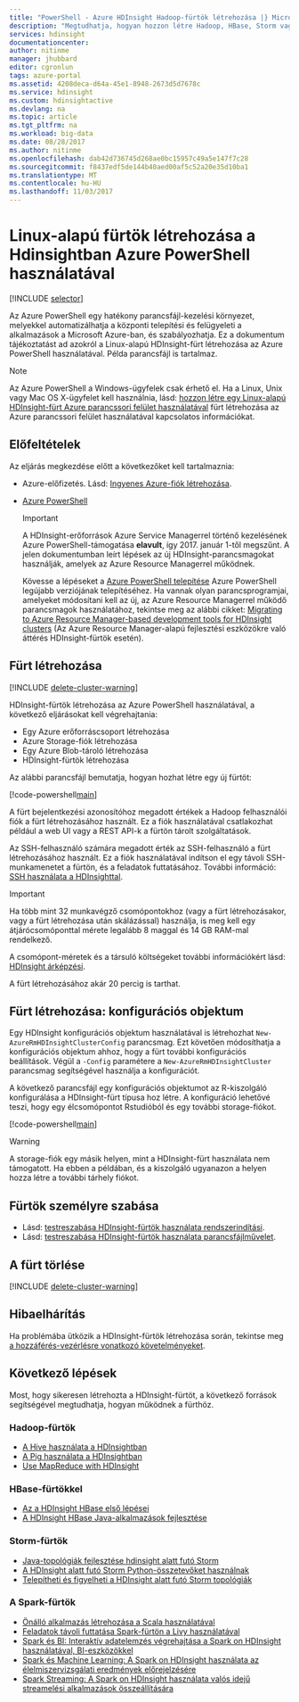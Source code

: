 ```yaml
---
title: "PowerShell - Azure HDInsight Hadoop-fürtök létrehozása |} Microsoft Docs"
description: "Megtudhatja, hogyan hozzon létre Hadoop, HBase, Storm vagy Spark-fürtök Linux rendszeren működő HDInsight-hoz Azure PowerShell használatával."
services: hdinsight
documentationcenter: 
author: nitinme
manager: jhubbard
editor: cgronlun
tags: azure-portal
ms.assetid: 4208deca-d64a-45e1-8948-2673d5d7678c
ms.service: hdinsight
ms.custom: hdinsightactive
ms.devlang: na
ms.topic: article
ms.tgt_pltfrm: na
ms.workload: big-data
ms.date: 08/28/2017
ms.author: nitinme
ms.openlocfilehash: dab42d736745d268ae0bc15957c49a5e147f7c28
ms.sourcegitcommit: f8437edf5de144b40aed00af5c52a20e35d10ba1
ms.translationtype: MT
ms.contentlocale: hu-HU
ms.lasthandoff: 11/03/2017
---
```

# <a name="create-linux-based-clusters-in-hdinsight-using-azure-powershell"></a>Linux-alapú fürtök létrehozása a Hdinsightban Azure PowerShell használatával

[!INCLUDE [selector](../../includes/hdinsight-create-linux-cluster-selector.md)]

Az Azure PowerShell egy hatékony parancsfájl-kezelési környezet, melyekkel automatizálhatja a központi telepítési és felügyeleti a alkalmazások a Microsoft Azure-ban, és szabályozhatja. Ez a dokumentum tájékoztatást ad azokról a Linux-alapú HDInsight-fürt létrehozása az Azure PowerShell használatával. Példa parancsfájl is tartalmaz.

> [!NOTE]
> Az Azure PowerShell a Windows-ügyfelek csak érhető el. Ha a Linux, Unix vagy Mac OS X-ügyfelet kell használnia, lásd: [hozzon létre egy Linux-alapú HDInsight-fürt Azure parancssori felület használatával](hdinsight-hadoop-create-linux-clusters-azure-cli.md) fürt létrehozása az Azure parancssori felület használatával kapcsolatos információkat.

## <a name="prerequisites"></a>Előfeltételek
Az eljárás megkezdése előtt a következőket kell tartalmaznia:

* Azure-előfizetés. Lásd: [Ingyenes Azure-fiók létrehozása](https://azure.microsoft.com/documentation/videos/get-azure-free-trial-for-testing-hadoop-in-hdinsight/).
* [Azure PowerShell](/powershell/azure/install-azurerm-ps)

    > [!IMPORTANT]
    > A HDInsight-erőforrások Azure Service Managerrel történő kezelésének Azure PowerShell-támogatása **elavult**, így 2017. január 1-től megszűnt. A jelen dokumentumban leírt lépések az új HDInsight-parancsmagokat használják, amelyek az Azure Resource Managerrel működnek.
    >
    > Kövesse a lépéseket a [Azure PowerShell telepítése](https://docs.microsoft.com/powershell/azure/install-azurerm-ps) Azure PowerShell legújabb verziójának telepítéséhez. Ha vannak olyan parancsprogramjai, amelyeket módosítani kell az új, az Azure Resource Managerrel működő parancsmagok használatához, tekintse meg az alábbi cikket: [Migrating to Azure Resource Manager-based development tools for HDInsight clusters](hdinsight-hadoop-development-using-azure-resource-manager.md) (Az Azure Resource Manager-alapú fejlesztési eszközökre való áttérés HDInsight-fürtök esetén).

## <a name="create-cluster"></a>Fürt létrehozása

[!INCLUDE [delete-cluster-warning](../../includes/hdinsight-delete-cluster-warning.md)]

HDInsight-fürtök létrehozása az Azure PowerShell használatával, a következő eljárásokat kell végrehajtania:

* Egy Azure erőforráscsoport létrehozása
* Azure Storage-fiók létrehozása
* Egy Azure Blob-tároló létrehozása
* HDInsight-fürtök létrehozása

Az alábbi parancsfájl bemutatja, hogyan hozhat létre egy új fürtöt:

[!code-powershell[main](../../powershell_scripts/hdinsight/create-cluster/create-cluster.ps1?range=5-71)]

A fürt bejelentkezési azonosítóhoz megadott értékek a Hadoop felhasználói fiók a fürt létrehozásához használt. Ez a fiók használatával csatlakozhat például a web UI vagy a REST API-k a fürtön tárolt szolgáltatások.

Az SSH-felhasználó számára megadott érték az SSH-felhasználó a fürt létrehozásához használt. Ez a fiók használatával indítson el egy távoli SSH-munkamenetet a fürtön, és a feladatok futtatásához. További információ: [SSH használata a HDInsighttal](hdinsight-hadoop-linux-use-ssh-unix.md).

> [!IMPORTANT]
> Ha több mint 32 munkavégző csomópontokhoz (vagy a fürt létrehozásakor, vagy a fürt létrehozása után skálázással) használja, is meg kell egy átjárócsomóponttal mérete legalább 8 maggal és 14 GB RAM-mal rendelkező.
>
> A csomópont-méretek és a társuló költségeket további információkért lásd: [HDInsight árképzési](https://azure.microsoft.com/pricing/details/hdinsight/).

A fürt létrehozásához akár 20 percig is tarthat.

## <a name="create-cluster-configuration-object"></a>Fürt létrehozása: konfigurációs objektum

Egy HDInsight konfigurációs objektum használatával is létrehozhat `New-AzureRmHDInsightClusterConfig` parancsmag. Ezt követően módosíthatja a konfigurációs objektum ahhoz, hogy a fürt további konfigurációs beállítások. Végül a `-Config` paramétere a `New-AzureRmHDInsightCluster` parancsmag segítségével használja a konfigurációt.

A következő parancsfájl egy konfigurációs objektumot az R-kiszolgáló konfigurálása a HDInsight-fürt típusa hoz létre. A konfiguráció lehetővé teszi, hogy egy élcsomópontot Rstudióból és egy további storage-fiókot.

[!code-powershell[main](../../powershell_scripts/hdinsight/create-cluster/create-cluster-with-config.ps1?range=59-98)]

> [!WARNING]
> A storage-fiók egy másik helyen, mint a HDInsight-fürt használata nem támogatott. Ha ebben a példában, és a kiszolgáló ugyanazon a helyen hozza létre a további tárhely fiókot.

## <a name="customize-clusters"></a>Fürtök személyre szabása

* Lásd: [testreszabása HDInsight-fürtök használata rendszerindítási](hdinsight-hadoop-customize-cluster-bootstrap.md#use-azure-powershell).
* Lásd: [testreszabása HDInsight-fürtök használata parancsfájlművelet](hdinsight-hadoop-customize-cluster-linux.md).

## <a name="delete-the-cluster"></a>A fürt törlése

[!INCLUDE [delete-cluster-warning](../../includes/hdinsight-delete-cluster-warning.md)]

## <a name="troubleshoot"></a>Hibaelhárítás

Ha problémába ütközik a HDInsight-fürtök létrehozása során, tekintse meg [a hozzáférés-vezérlésre vonatkozó követelményeket](hdinsight-administer-use-portal-linux.md#create-clusters).

## <a name="next-steps"></a>Következő lépések

Most, hogy sikeresen létrehozta a HDInsight-fürtöt, a következő források segítségével megtudhatja, hogyan működnek a fürthöz.

### <a name="hadoop-clusters"></a>Hadoop-fürtök

* [A Hive használata a HDInsightban](hadoop/hdinsight-use-hive.md)
* [A Pig használata a HDInsightban](hadoop/hdinsight-use-pig.md)
* [Use MapReduce with HDInsight](hadoop/hdinsight-use-mapreduce.md)

### <a name="hbase-clusters"></a>HBase-fürtökkel

* [Az a HDInsight HBase első lépései](hbase/apache-hbase-tutorial-get-started-linux.md)
* [A HDInsight HBase Java-alkalmazások fejlesztése](hbase/apache-hbase-build-java-maven-linux.md)

### <a name="storm-clusters"></a>Storm-fürtök

* [Java-topológiák fejlesztése hdinsight alatt futó Storm](storm/apache-storm-develop-java-topology.md)
* [A HDInsight alatt futó Storm Python-összetevőket használnak](storm/apache-storm-develop-python-topology.md)
* [Telepítheti és figyelheti a HDInsight alatt futó Storm topológiák](storm/apache-storm-deploy-monitor-topology-linux.md)

### <a name="spark-clusters"></a>A Spark-fürtök

* [Önálló alkalmazás létrehozása a Scala használatával](spark/apache-spark-create-standalone-application.md)
* [Feladatok távoli futtatása Spark-fürtön a Livy használatával](spark/apache-spark-livy-rest-interface.md)
* [Spark és BI: Interaktív adatelemzés végrehajtása a Spark on HDInsight használatával, BI-eszközökkel](spark/apache-spark-use-bi-tools.md)
* [Spark és Machine Learning: A Spark on HDInsight használata az élelmiszervizsgálati eredmények előrejelzésére](spark/apache-spark-machine-learning-mllib-ipython.md)
* [Spark Streaming: A Spark on HDInsight használata valós idejű streamelési alkalmazások összeállítására](spark/apache-spark-eventhub-streaming.md)

